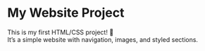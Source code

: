 # My Website Project  
This is my first HTML/CSS project! 🎉  
It’s a simple website with navigation, images, and styled sections.
